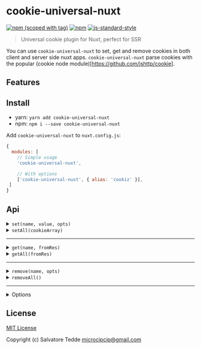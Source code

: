 # cookie-universal-nuxt
[![npm (scoped with tag)](https://img.shields.io/npm/v/cookie-universal-nuxt/latest.svg?style=flat-square)](https://npmjs.com/package/cookie-universal-nuxt)
[![npm](https://img.shields.io/npm/dt/cookie-universal-nuxt.svg?style=flat-square)](https://npmjs.com/package/cookie-universal-nuxt)
[![js-standard-style](https://img.shields.io/badge/code_style-standard-brightgreen.svg?style=flat-square)](http://standardjs.com)

> Universal cookie plugin for Nuxt, perfect for SSR

You can use `cookie-universal-nuxt` to set, get and remove cookies in both client and server side nuxt apps.
`cookie-universal-nuxt` parse cookies with the popular (cookie node module)[https://github.com/jshttp/cookie].

## Features

## Install
- yarn: `yarn add cookie-universal-nuxt`
- npm: `npm i --save cookie-universal-nuxt`

Add `cookie-universal-nuxt` to `nuxt.config.js`:

```js
{
  modules: [
    // Simple usage
    'cookie-universal-nuxt',

    // With options
    ['cookie-universal-nuxt', { alias: 'cookiz' }],
 ]
}
```

## Api

<details><summary><code>set(name, value, opts)</code></summary><p>

The options are the same of the [cookie node module](https://github.com/jshttp/cookie) 

- name (string): Cookie name to set
- value (string|object): Cookie value
- opts (object): Same as the cookie node module

```js
// server
app.$cookies.set('cookie-name', 'cookie-value', { 
  path: '/',
  maxAge: 60 * 60 * 24 * 7
})

// client
this.$cookies.set('cookie-name', 'cookie-value', { 
  path: '/',
  maxAge: 60 * 60 * 24 * 7
})
```
</p></details>

<details><summary><code>setAll(cookieArray)</code></summary><p>

The options are the same of the [cookie node module](https://github.com/jshttp/cookie) 

- cookieArray (array)
  - name (string): Cookie name to set
  - value (string|object): Cookie value
  - opts (object): Same as the cookie node module

```js
const options = {
  path: '/',
  maxAge: 60 * 60 * 24 * 7
}
const cookieList = [
  { name: 'cookie-name1', value: 'value1', opts: options },
  { name: 'cookie-name2', value: 'value2', opts: options },
  { name: 'cookie-name3', value: 'value3', opts: options },
  { name: 'cookie-name4', value: 'value4', opts: options }
]

// server
app.$cookies.setAll(cookieList)

// client
this.$cookies.setAll(cookieList)
```
</p></details>

---

<details><summary><code>get(name, fromRes)</code></summary><p>

- name (string): Cookie name to get
- fromRes (boolean): Get cookies from res instead of req 
 
```js
// server
app.$cookies.get('cookie-name') 
app.$cookies.get('cookie-name', true) // get from res instead of req 
// returns the cookie value or undefined

// client
this.$cookies.get('cookie-name') 
// returns the cookie value or undefined
```
</p></details>

<details><summary><code>getAll(fromRes)</code></summary><p>

- fromRes (boolean): Get cookies from res instead of req 

```js
// server
const cookies = app.$cookies.getAll() 
const cookies = app.$cookies.getAll(true) // get from res instead of req 
// returns all cookies or []
[
  {
    "name": "cookie-1",
    "value": "value1"
  },
  {
    "name": "cookie-2",
    "value": "value2"
  }
]

// client
const cookies = this.$cookies.getAll() 
// returns all cookies or []
[
  {
    "name": "cookie-1",
    "value": "value1"
  },
  {
    "name": "cookie-2",
    "value": "value2"
  }
]
```
</p></details>

---

<details><summary><code>remove(name, opts)</code></summary><p>

- name (string): Cookie name to remove
- opts (object): You can set the path to remove the cookie from a specific location
  
```js
// server
app.$cookies.remove('cookie-name') 
app.$cookies.remove('cookie-name', {
  // this will allow you to remove cookies 
  // from different path
  path: '/my-path' 
})

// client
this.$cookies.remove('cookie-name') 
```
</p></details>

<details><summary><code>removeAll()</code></summary><p>

```js
// note that removeAll does not currently allow you 
// to remove cookies that have a 
// path different from '/'

// server
app.$cookies.removeAll() 

// client
this.$cookies.removeAll() 
```
</p></details>

---

<details><summary>Options</summary><p>

The options are the same of the [cookie node module](https://github.com/jshttp/cookie) 

- `get` options
 - decode (function): Specifies a function that will be used to decode a cookie's value.

- `set` options
 - path (string): Specifies the value for the Path Set-Cookie attribute. By default, the path is considered the "default path".
 - expires (date): Specifies the Date object to be the value for the Expires Set-Cookie attribute. 
 - maxAge (number): Specifies the number (in milliseconds) to be the value for the Max-Age Set-Cookie attribute.
 - httpOnly (boolean): Specifies the boolean value for the [HttpOnly Set-Cookie attribute][rfc-6265-5.2.6].
 - domain (string): specifies the value for the Domain Set-Cookie attribute. 
 - encode (function): Specifies a function that will be used to encode a cookie's value.  
 - sameSite (boolean|string): Specifies the value for the Path Set-Cookie attribute. By default, the path is considered the "default path". 
 - secure (boolean): Specifies the boolean value for the Secure Set-Cookie attribute. 
</p></details>

## License

[MIT License](./LICENSE)

Copyright (c) Salvatore Tedde <microcipcip@gmail.com>
